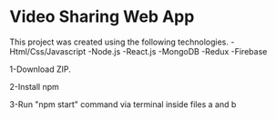﻿# Video Sharing Web App
 This project was created using the following technologies.
 -Html/Css/Javascript
 -Node.js
 -React.js
 -MongoDB
 -Redux
 -Firebase

1-Download ZIP.

2-Install npm

3-Run "npm start" command via terminal inside files a and b
